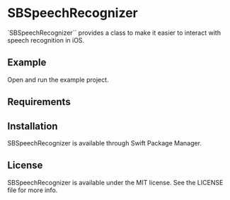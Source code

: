 # SBSpeechRecognizer

`SBSpeechRecognizer`` provides a class to make it easier to interact with speech recognition in iOS.

## Example

Open and run the example project.

## Requirements

## Installation

SBSpeechRecognizer is available through Swift Package Manager.

## License

SBSpeechRecognizer is available under the MIT license. See the LICENSE file for more info.
